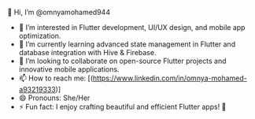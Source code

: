 👋 Hi, I’m @omnyamohamed944  
- 👀 I’m interested in Flutter development, UI/UX design, and mobile app optimization.  
- 🌱 I’m currently learning advanced state management in Flutter and database integration with Hive & Firebase.  
- 💞️ I’m looking to collaborate on open-source Flutter projects and innovative mobile applications.  
- 📫 How to reach me: [(https://www.linkedin.com/in/omnya-mohamed-a93219333)]  
- 😄 Pronouns: She/Her  
- ⚡ Fun fact: I enjoy crafting beautiful and efficient Flutter apps! 🚀  


<!---
omnyamohamed944/omnyamohamed944 is a ✨ special ✨ repository because its `README.md` (this file) appears on your GitHub profile.
You can click the Preview link to take a look at your changes.
--->
